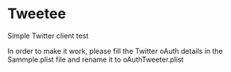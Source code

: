 # Tweetee
Simple Twitter client test

In order to make it work, please fill the Twitter oAuth details in the Sammple.plist file and rename it to oAuthTweeter.plist
